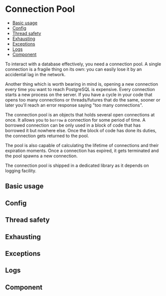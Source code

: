 # Connection Pool

<!-- toc -->

- [Basic usage](#basic-usage)
- [Config](#config)
- [Thread safety](#thread-safety)
- [Exhausting](#exhausting)
- [Exceptions](#exceptions)
- [Logs](#logs)
- [Component](#component)

<!-- tocstop -->

To interact with a database effectively, you need a connection pool. A single
connection is a fragile thing on its own: you can easily lose it by an
accidental lag in the network.

Another thing which is worth bearing in mind is, opening a new connection every
time you want to reach PostgreSQL is expensive. Every connection starts a new
process on the server. If you have a cycle in your code that opens too many
connections or threads/futures that do the same, sooner or later you'll reach an
error response saying "too many connections".

The connection pool is an objects that holds several open connections at
once. It allows you to `borrow` a connection for some period of time. A borrowed
connection can be only used in a block of code that has borrowed it but nowhere
else. Once the block of code has done its duties, the connection gets returned
to the pool.

The pool is also capable of calculating the lifetime of connections and their
expiration moments. Once a connection has expired, it gets terminated and the
pool spawns a new connection.

The connection pool is shipped in a dedicated library as it depends on logging
facility.

## Basic usage

## Config

## Thread safety

## Exhausting

## Exceptions

## Logs

## Component
